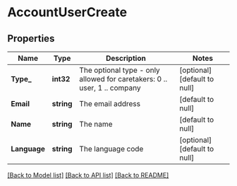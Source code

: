 # AccountUserCreate

## Properties
Name | Type | Description | Notes
------------ | ------------- | ------------- | -------------
**Type_** | **int32** | The optional type - only allowed for caretakers: 0 .. user, 1 .. company | [optional] [default to null]
**Email** | **string** | The email address | [default to null]
**Name** | **string** | The name | [default to null]
**Language** | **string** | The language code | [optional] [default to null]

[[Back to Model list]](../README.md#documentation-for-models) [[Back to API list]](../README.md#documentation-for-api-endpoints) [[Back to README]](../README.md)


